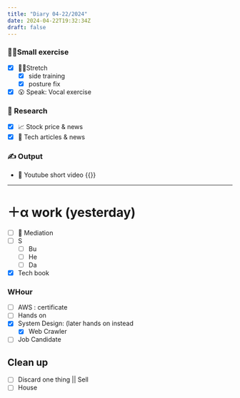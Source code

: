 ```yaml
---
title: "Diary 04-22/2024"  
date: 2024-04-22T19:32:34Z
draft: false
---
```

### 🧘‍♀️Small exercise

- [x]  🧎‍♀️Stretch
    - [x]  side training
    - [x]  posture fix
- [x]  😮 Speak: Vocal exercise

### 👀 Research

- [x]  📈 Stock price & news
- [x]  👾 Tech articles & news

### ✍️ Output

- 🎥 Youtube short video {{<youtube WdZEQccVyE0>}}

---

# ＋α work (yesterday)

- [ ]  🧘 Mediation
- [ ]  S
    - [ ]  Bu
    - [ ]  He
    - [ ]  Da
- [x]  Tech book

### WHour

- [ ]  AWS : certificate
- [ ]  Hands on
- [x]  System Design:  (later hands on instead
    - [x]  Web Crawler
- [ ]  Job Candidate

## Clean up

- [ ]  Discard one thing || Sell
- [ ]  House